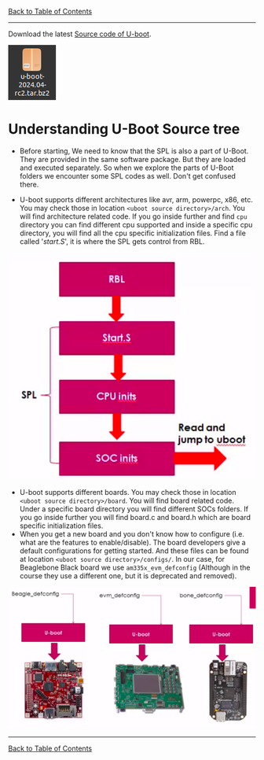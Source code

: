[Back to Table of Contents](../Notes.md)
***

Download the latest [Source code of U-boot](https://ftp.denx.de/pub/u-boot/).

![U-boot Source Code](../Images/UbootSourceCode.png)

# Understanding U-Boot Source tree

* Before starting, We need to know that the SPL is also a part of U-Boot. They are provided in the same software package. But they are loaded and executed separately. So when we explore the parts of U-Boot folders we encounter some SPL codes as well. Don't get confused there.

* U-boot supports different architectures like avr, arm, powerpc, x86, etc. You may check those in location `<uboot source directory>/arch`. You will find architecture related code. If you go inside further and find `cpu` directory you can find different cpu supported and inside a specific cpu directory, you will find all the cpu specific initialization files. Find a file called '_start.S_', it is where the SPL gets control from RBL.

![Initialization Files](../Images/InitializationFiles.png)

* U-boot supports different boards. You may check those in location `<uboot source directory>/board`. You will find board related code. Under a specific board directory you will find different SOCs folders. If you go inside further you will find board.c and board.h which are board specific initialization files.
* When you get a new board and you don't know how to configure (i.e. what are the features to enable/disable). The board developers give a default configurations for getting started. And these files can be found at location `<uboot source directory>/configs/`. In our case, for Beaglebone Black board we use `am335x_evm_defconfig` (Although in the course they use a different one, but it is deprecated and removed).

![Default Configuration Files](../Images/DefaultConfigFiles.png)

***

[Back to Table of Contents](../Notes.md)
